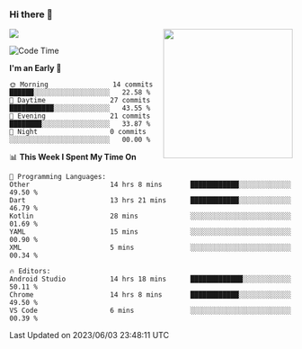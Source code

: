### Hi there 👋

![](https://metrics.lecoq.io/itaowu?template=classic&config.timezone=Asia%2FShanghai)
<img align='right' src="https://media.giphy.com/media/M9gbBd9nbDrOTu1Mqx/giphy.gif" width="230">

<!--START_SECTION:waka-->
![Code Time](http://img.shields.io/badge/Code%20Time-28%20hrs%2033%20mins-blue)

**I'm an Early 🐤** 

```text
🌞 Morning                14 commits          ██████░░░░░░░░░░░░░░░░░░░   22.58 % 
🌆 Daytime                27 commits          ███████████░░░░░░░░░░░░░░   43.55 % 
🌃 Evening                21 commits          ████████░░░░░░░░░░░░░░░░░   33.87 % 
🌙 Night                  0 commits           ░░░░░░░░░░░░░░░░░░░░░░░░░   00.00 % 
```


📊 **This Week I Spent My Time On** 

```text
💬 Programming Languages: 
Other                    14 hrs 8 mins       ████████████░░░░░░░░░░░░░   49.50 % 
Dart                     13 hrs 21 mins      ████████████░░░░░░░░░░░░░   46.79 % 
Kotlin                   28 mins             ░░░░░░░░░░░░░░░░░░░░░░░░░   01.69 % 
YAML                     15 mins             ░░░░░░░░░░░░░░░░░░░░░░░░░   00.90 % 
XML                      5 mins              ░░░░░░░░░░░░░░░░░░░░░░░░░   00.34 % 

🔥 Editors: 
Android Studio           14 hrs 18 mins      █████████████░░░░░░░░░░░░   50.11 % 
Chrome                   14 hrs 8 mins       ████████████░░░░░░░░░░░░░   49.50 % 
VS Code                  6 mins              ░░░░░░░░░░░░░░░░░░░░░░░░░   00.39 % 
```


 Last Updated on 2023/06/03 23:48:11 UTC
<!--END_SECTION:waka-->

<!--
**itaowu/itaowu** is a ✨ _special_ ✨ repository because its `README.md` (this file) appears on your GitHub profile.

Here are some ideas to get you started:

- 🔭 I’m currently working on ...
- 🌱 I’m currently learning ...
- 👯 I’m looking to collaborate on ...
- 🤔 I’m looking for help with ...
- 💬 Ask me about ...
- 📫 How to reach me: ...
- 😄 Pronouns: ...
- ⚡ Fun fact: ...
-->
